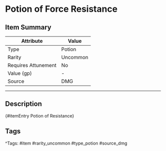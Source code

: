 # Potion of Force Resistance

## Item Summary

| Attribute            | Value                        |
|----------------------|------------------------------|
| Type                 | Potion |
| Rarity               | Uncommon             |
| Requires Attunement  | No                |
| Value (gp)           | -    |
| Source               | DMG |

---

## Description

{#itemEntry Potion of Resistance}

## Tags

^Tags: #item #rarity_uncommon #type_potion #source_dmg